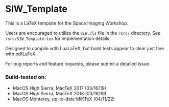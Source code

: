 # SIW_Template

This is a LaTeX template for the Space Imaging Workshop. 

Users are encouraged to utilize the `SIW.cls` file in the `/src/` directory.  See `/src/SIW_Template.tex` for implementation details. 

Designed to compile with LuaLaTeX, but build tests appear to clear just fine with pdfLaTeX.

For bug reports and feature requests, please submit a detailed issue. 

### Build-tested on: 
- MacOS High Sierra, MacTeX 2017 (03/16/19)
- MacOS High Sierra, MacTeX 2018 (03/16/19)
- MacOS Monterey, up-to-date MiKTeX (04/11/22)